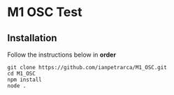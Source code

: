 # M1 OSC Test

## Installation

Follow the instructions below in **order**

    git clone https://github.com/ianpetrarca/M1_OSC.git
    cd M1_OSC
    npm install 
    node .
